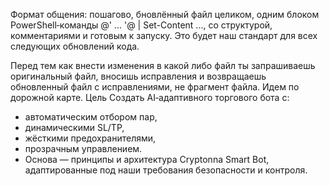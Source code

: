 Формат общения: пошагово, 
бновлённый файл целиком, одним блоком PowerShell‑команды @' ... '@ | Set-Content ..., 
со структурой, комментариями и готовым к запуску. 
Это будет наш стандарт для всех следующих обновлений кода.

Перед тем как внести изменения в какой либо файл ты запрашиваешь оригинальный файл,
вносишь исправления и возвращаешь обновленный файл с исправлениями, не фрагмент файла. 
Идем по дорожной карте. Цель  Создать AI‑адаптивного торгового бота с:
- автоматическим отбором пар,
- динамическими SL/TP,
- жёсткими предохранителями,
- прозрачным управлением.
- Основа — принципы и архитектура Cryptonna Smart Bot,
 адаптированные под наши требования безопасности и контроля.
